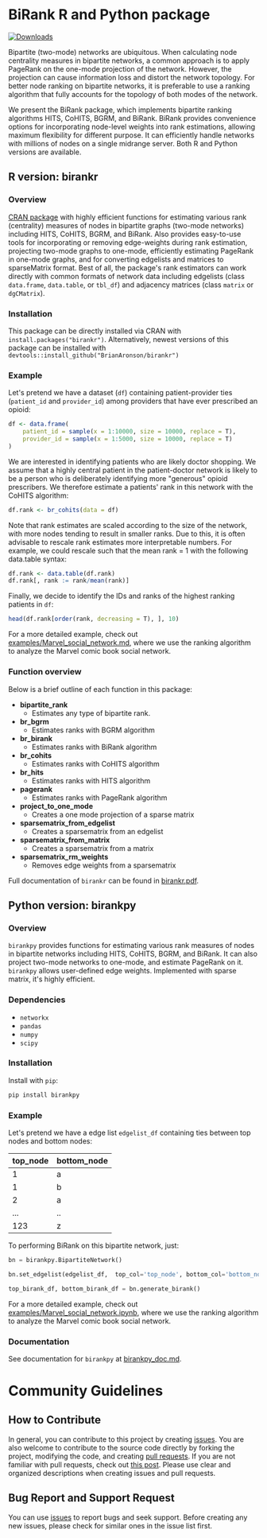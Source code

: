 # BiRank R and Python package

[![Downloads](https://pepy.tech/badge/birankpy)](https://pepy.tech/project/birankpy)

Bipartite (two-mode) networks are ubiquitous.
When calculating node centrality measures in bipartite networks, a common approach is to apply PageRank on the one-mode projection of the network.
However, the projection can cause information loss and distort the network topology.
For better node ranking on bipartite networks, it is preferable to use a ranking algorithm that fully accounts for the topology of both modes of the network.

We present the BiRank package, which implements bipartite ranking algorithms HITS, CoHITS, BGRM, and BiRank.
BiRank provides convenience options for incorporating node-level weights into rank estimations, allowing maximum flexibility for different purpose.
It can efficiently handle networks with millions of nodes on a single midrange server.
Both R and Python versions are available.

## R version: birankr
### Overview
[CRAN package](https://cran.r-project.org/web/packages/birankr/index.html) with highly efficient functions for estimating various rank (centrality) measures of nodes in bipartite graphs (two-mode networks) including HITS, CoHITS, BGRM, and BiRank. Also provides easy-to-use tools for incorporating or removing edge-weights during rank estimation, projecting two-mode graphs to one-mode, efficiently estimating PageRank in one-mode graphs, and for converting edgelists and matrices to sparseMatrix format. Best of all, the package's rank estimators can work directly with common formats of network data including edgelists (class `data.frame`, `data.table`, or `tbl_df`) and adjacency matrices (class `matrix` or `dgCMatrix`).

### Installation

This package can be directly installed via CRAN with `install.packages("birankr")`. Alternatively, newest versions of this package can be installed with `devtools::install_github("BrianAronson/birankr")`

### Example
Let's pretend we have a dataset (`df`) containing patient-provider ties (`patient_id` and `provider_id`) among providers that have ever prescribed an opioid:

```r
df <- data.frame(
    patient_id = sample(x = 1:10000, size = 10000, replace = T),
    provider_id = sample(x = 1:5000, size = 10000, replace = T)
)
```

We are interested in identifying patients who are likely doctor shopping. We assume that a highly central patient in the patient-doctor network is likely to be a person who is deliberately identifying more "generous" opioid prescribers. We therefore estimate a patients' rank in this network with the CoHITS algorithm:

```r
df.rank <- br_cohits(data = df)
```

Note that rank estimates are scaled according to the size of the network, with more nodes tending to result in smaller ranks. Due to this, it is often advisable to rescale rank estimates more interpretable numbers. For example, we could rescale such that the mean rank = 1 with the following data.table syntax:

```r
df.rank <- data.table(df.rank)
df.rank[, rank := rank/mean(rank)]
```

Finally, we decide to identify the IDs and ranks of the highest ranking patients in `df`:

```r
head(df.rank[order(rank, decreasing = T), ], 10)
```

For a more detailed example, check out [examples/Marvel_social_network.md](examples/Marvel_social_network.md), where we use the ranking algorithm to analyze the Marvel comic book social network.



### Function overview
Below is a brief outline of each function in this package:

- **bipartite\_rank**
    - Estimates any type of bipartite rank.
- **br\_bgrm**
    - Estimates ranks with BGRM algorithm
- **br\_birank** 
    - Estimates ranks with BiRank algorithm
- **br\_cohits**
    - Estimates ranks with CoHITS algorithm
- **br\_hits** 
    - Estimates ranks with HITS algorithm
- **pagerank**
    - Estimates ranks with PageRank algorithm
- **project\_to\_one\_mode**
    - Creates a one mode projection of a sparse matrix
- **sparsematrix\_from\_edgelist**
    - Creates a sparsematrix from an edgelist
- **sparsematrix\_from\_matrix** 
    - Creates a sparsematrix from a matrix
- **sparsematrix\_rm\_weights**
    - Removes edge weights from a sparsematrix


Full documentation of `birankr` can be found in [birankr.pdf](birankr.pdf).

## Python version: birankpy
### Overview
`birankpy` provides functions for estimating various rank measures of nodes in bipartite networks including HITS, CoHITS, BGRM, and BiRank.
It can also project two-mode networks to one-mode, and estimate PageRank on it.
`birankpy` allows user-defined edge weights.
Implemented with sparse matrix, it's highly efficient.

### Dependencies

- `networkx`
- `pandas`
- `numpy`
- `scipy`

### Installation

Install with `pip`:

```bash
pip install birankpy
```

### Example
Let's pretend we have a edge list `edgelist_df` containing ties between top nodes and bottom nodes:

top_node | bottom_node
------------ | -------------
1 | a
1 | b
2 | a
...|..
123| z


To performing BiRank on this bipartite network, just:

```python
bn = birankpy.BipartiteNetwork()

bn.set_edgelist(edgelist_df,  top_col='top_node', bottom_col='bottom_node')

top_birank_df, bottom_birank_df = bn.generate_birank()
```

For a more detailed example, check out [examples/Marvel_social_network.ipynb](examples/Marvel_social_network.ipynb), where we use the ranking algorithm to analyze the Marvel comic book social network.

### Documentation

See documentation for `birankpy` at [birankpy_doc.md](birankpy_doc.md).

# Community Guidelines

## How to Contribute

In general, you can contribute to this project by creating [issues](https://github.com/BrianAronson/birankr/issues).
You are also welcome to contribute to the source code directly by forking the project, modifying the code, and creating [pull requests](https://github.com/BrianAronson/birankr/pulls).
If you are not familiar with pull requests, check out [this post](https://guides.github.com/activities/forking/).
Please use clear and organized descriptions when creating issues and pull requests.

## Bug Report and Support Request

You can use [issues](https://github.com/BrianAronson/birankr/issues) to report bugs and seek support.
Before creating any new issues, please check for similar ones in the issue list first.
